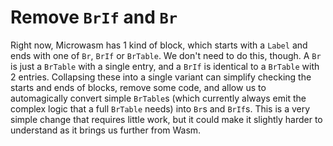 # Remove `BrIf` and `Br`

Right now, Microwasm has 1 kind of block, which starts with a `Label` and ends with one of `Br`,
`BrIf` or `BrTable`. We don't need to do this, though. A `Br` is just a `BrTable` with a single
entry, and a `BrIf` is identical to a `BrTable` with 2 entries. Collapsing these into a single
variant can simplify checking the starts and ends of blocks, remove some code, and allow us to
automagically convert simple `BrTable`s (which currently always emit the complex logic that a full
`BrTable` needs) into `Br`s and `BrIf`s. This is a very simple change that requires little work, but
it could make it slightly harder to understand as it brings us further from Wasm.
